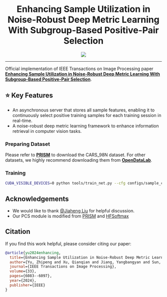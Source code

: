 <div align="center">

# Enhancing Sample Utilization in Noise-Robust Deep Metric Learning With Subgroup-Based Positive-Pair Selection

<p align="center">
<a href="https://arxiv.org/abs/2312.09147"><img src="https://img.shields.io/badge/Arxiv-2312.09147-B31B1B.svg"></a>
</p>


</div>

---
Official implementation of IEEE Transactions on Image Processing paper **[Enhancing Sample Utilization in Noise-Robust Deep Metric Learning With Subgroup-Based Positive-Pair Selection](https://arxiv.org/abs/2312.09147)**.


## ⭐️ Key Features
- An asynchronous server that stores all sample features, enabling it to continuously select positive training samples for each training session in real-time.
- A noise-robust deep metric learning framework to enhance information retrieval in computer vision tasks.

### Preparing Dataset
Please refer to **[PRISM](https://github.com/alibaba-edu/Ranking-based-Instance-Selection)** to download the CARS_98N dataset.
For other datasets, we highly recommend downloading them from 
**[OpenDataLab](https://opendatalab.com/)**.

### Training

```bash
CUDA_VISIBLE_DEVICES=0 python tools/train_net.py --cfg configs/sample_config.yaml 
```

## Acknowledgements
- We would like to thank [@Jiaheng Liu](https://liujiaheng.github.io/) for helpful discussion.
- Our PCS module is modified from [PRISM](https://github.com/alibaba-edu/Ranking-based-Instance-Selection) and [HFSoftmax](https://github.com/yl-1993/hfsoftmax)

## Citation

If you find this work helpful, please consider citing our paper:
```bibtex
@article{yu2024enhancing,
  title={Enhancing Sample Utilization in Noise-Robust Deep Metric Learning With Subgroup-Based Positive-Pair Selection},
  author={Yu, Zhipeng and Xu, Qianqian and Jiang, Yangbangyan and Sun, Yingfei and Huang, Qingming},
  journal={IEEE Transactions on Image Processing},
  volume={33},
  pages={6083--6097},
  year={2024},
  publisher={IEEE}
}
```